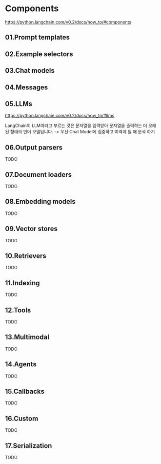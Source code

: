 # Components

<https://python.langchain.com/v0.2/docs/how_to/#components>

## 01.Prompt templates

## 02.Example selectors

## 03.Chat models

## 04.Messages

## 05.LLMs

<https://python.langchain.com/v0.2/docs/how_to/#llms>

LangChain이 LLM이라고 부르는 것은 문자열을 입력받아 문자열을 출력하는 더 오래된 형태의 언어 모델입니다. -> 우선 Chat Model에 집중하고 여력이 될 때 분석 하기

## 06.Output parsers

TODO

## 07.Document loaders

TODO

## 08.Embedding models

TODO

## 09.Vector stores

TODO

## 10.Retrievers

TODO

## 11.Indexing

TODO

## 12.Tools

TODO

## 13.Multimodal

TODO

## 14.Agents

TODO

## 15.Callbacks

TODO

## 16.Custom

TODO

## 17.Serialization

TODO
